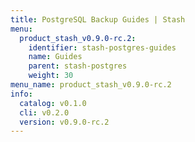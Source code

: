 ```yaml
---
title: PostgreSQL Backup Guides | Stash
menu:
  product_stash_v0.9.0-rc.2:
    identifier: stash-postgres-guides
    name: Guides
    parent: stash-postgres
    weight: 30
menu_name: product_stash_v0.9.0-rc.2
info:
  catalog: v0.1.0
  cli: v0.2.0
  version: v0.9.0-rc.2
---
```


